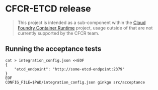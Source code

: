# CFCR-ETCD release


> This project is intended as a sub-component within the [Cloud Foundry Container Runtime](https://docs-cfcr.cfapps.io/) project, usage outside of that are not currently supported by the CFCR team.

## Running the acceptance tests

```
cat > integration_config.json <<EOF
{
	"etcd_endpoint": "http://some-etcd-endpoint:2379"
}
EOF
CONFIG_FILE=$PWD/integration_config.json ginkgo src/acceptance
```
